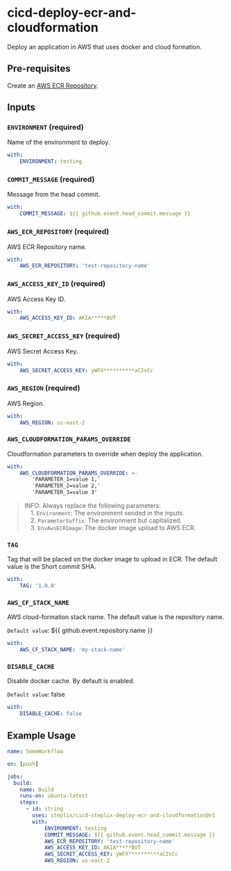 # cicd-deploy-ecr-and-cloudformation

Deploy an application in AWS that uses docker and cloud formation.

## Pre-requisites

Create an [AWS ECR Repository](https://docs.aws.amazon.com/AmazonECR/latest/userguide/repository-create.html).

## Inputs

### `ENVIRONMENT` (**required**)

Name of the environment to deploy.

``` yaml
with:
    ENVIRONMENT: testing
```

### `COMMIT_MESSAGE` (**required**)

Message from the head commit.

``` yaml
with:
    COMMIT_MESSAGE: ${{ github.event.head_commit.message }}
```

### `AWS_ECR_REPOSITORY` (**required**)

AWS ECR Repository name.

``` yaml
with:
    AWS_ECR_REPOSITORY: 'test-repository-name'
```

### `AWS_ACCESS_KEY_ID` (**required**)

AWS Access Key ID.

``` yaml
with:
    AWS_ACCESS_KEY_ID: AKIA*****BUT
```

### `AWS_SECRET_ACCESS_KEY` (**required**)

AWS Secret Access Key.

``` yaml
with:
    AWS_SECRET_ACCESS_KEY: yWFX**********aC2sCc
```

### `AWS_REGION` (**required**)

AWS Region.

``` yaml
with:
    AWS_REGION: us-east-2
```

### `AWS_CLOUDFORMATION_PARAMS_OVERRIDE`

Cloudformation parameters to override when deploy the application.

``` yaml
with:
    AWS_CLOUDFORMATION_PARAMS_OVERRIDE: >-
        'PARAMETER_1=value 1,'
        'PARAMETER_2=value 2,'
        'PARAMETER_3=value 3'
```

> INFO: Always replace the following parameters:\
> &emsp;1. `Environment`: The environment sended in the inputs.\
> &emsp;2. `ParameterSuffix`: The environment but capitalized.\
> &emsp;3. `EnvAwsECRImage`: The docker image upload to AWS ECR.

### `TAG`

Tag that will be placed on the docker image to upload in ECR. The default value is the Short commit SHA.

``` yaml
with:
    TAG: '1.0.0'
```

### `AWS_CF_STACK_NAME`

AWS cloud-formation stack name. The default value is the repository name.

`Default value`: ${{ github.event.repository.name }}

``` yaml
with:
    AWS_CF_STACK_NAME: 'my-stack-name'
```

### `DISABLE_CACHE`

Disable docker cache. By default is enabled.

`Default value`: false

``` yaml
with:
    DISABLE_CACHE: false
```

## Example Usage

``` yaml
name: SomeWorkflow

on: [push]

jobs:
  build:
    name: Build
    runs-on: ubuntu-latest
    steps:
      - id: string
        uses: steplix/cicd-steplix-deploy-ecr-and-cloudformation@v1
        with:
            ENVIRONMENT: testing
            COMMIT_MESSAGE: ${{ github.event.head_commit.message }}
            AWS_ECR_REPOSITORY: 'test-repository-name'
            AWS_ACCESS_KEY_ID: AKIA*****BUT
            AWS_SECRET_ACCESS_KEY: yWFX**********aC2sCc
            AWS_REGION: us-east-2
```
